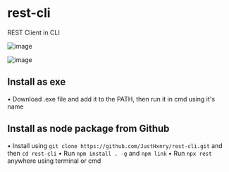 # rest-cli
REST Client in CLI

![image](https://user-images.githubusercontent.com/78869976/192497040-19fbd781-82f4-404b-b9ac-353e2e0ed4da.png)

![image](https://user-images.githubusercontent.com/78869976/192497324-a723864b-c24e-4f36-b80d-6f7fa698051b.png)

## Install as exe
• Download .exe file and add it to the PATH, then run it in cmd using it's name

## Install as node package from Github
• Install using `git clone https://github.com/JustHxnry/rest-cli.git` and then `cd rest-cli`
• Run `npm install . -g` and `npm link`
• Run `npx rest` anywhere using terminal or cmd
